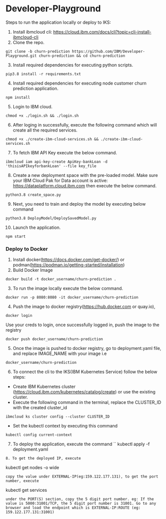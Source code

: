 # Developer-Playground
Steps to run the application locally or deploy to IKS:

1. Install ibmcloud cli: https://cloud.ibm.com/docs/cli?topic=cli-install-ibmcloud-cli
2. Clone the repo. 
```
git clone -b churn-prediction https://github.com/IBM/Developer-Playground.git churn-prediction && cd churn-prediction
```
3. Install required dependencies for executing python scripts. 
```
pip3.8 install -r requirements.txt
```
4. Install required dependencies for executing node customer churn prediction application. 
```
npm install
```
5. Login to IBM cloud. 
```
chmod +x ./login.sh && ./login.sh
```
6. After loging in successfully, execute the following command which will create all the required services.
```
chmod +x ./create-ibm-cloud-services.sh && ./create-ibm-cloud-services.sh
```
7. To fetch IBM API Key execute the below command. 
```
ibmcloud iam api-key-create ApiKey-bankLoan -d 'thisisAPIkeyforbankLoan' --file key_file
```
8. Create a new deployment space with the pre-loaded model. Make sure your IBM Cloud Pak for Data account is active: https://dataplatform.cloud.ibm.com then execute the below command.
```
python3.8 create_space.py
```
9. Next, you need to train and deploy the model by executing below command
```
python3.8 DeployModel/DeploySavedModel.py
```
10. Launch the application. 
```
npm start
```
### Deploy to Docker
1. Install docker(https://docs.docker.com/get-docker/) or podman(https://podman.io/getting-started/installation)
2. Build Docker Image 
```
docker build -t docker_username/churn-prediction .
```
3. To run the image locally execute the below command. 
```
docker run -p 8080:8080 -it docker_username/churn-prediction
```
4. Push the image to docker registry(https://hub.docker.com or quay.io), 
```
docker login
```
Use your creds to login, once successfully logged in, push the image to the registry 
```
docker push docker_username/churn-prediction
```
5. Once the image is pushed to docker registry, go to deployment.yaml file, and replace IMAGE_NAME with your image i.e 
```
docker_username/churn-prediction
```
6. To connect the cli to the IKS(IBM Kubernetes Service) follow the below steps:

* Create IBM Kubernetes cluster (https://cloud.ibm.com/kubernetes/catalog/create) or use the existing cluster.
* Execute the following command in the terminal, replace the CLUSTER_ID with the created cluster_id 
```
ibmcloud ks cluster config --cluster CLUSTER_ID
```
* Set the kubectl context by executing this command 
```
kubectl config current-context
```
7. To deploy the application, execute the command 
``
kubectl apply -f deployment.yaml
```
8. To get the deployed IP, execute 
```
kubectl get nodes -o wide
```
copy the value under EXTERNAL-IP(eg:159.122.177.131), to get the port number, execute 
```
kubectl get services
```
under the PORT(S) section, copy the 5 digit port number. eg: If the value is 5000:31001/TCP, the 5 digit port number is 31001. Go to any browser and load the endpoint which is EXTERNAL-IP:ROUTE (eg: 159.122.177.131:31001)
